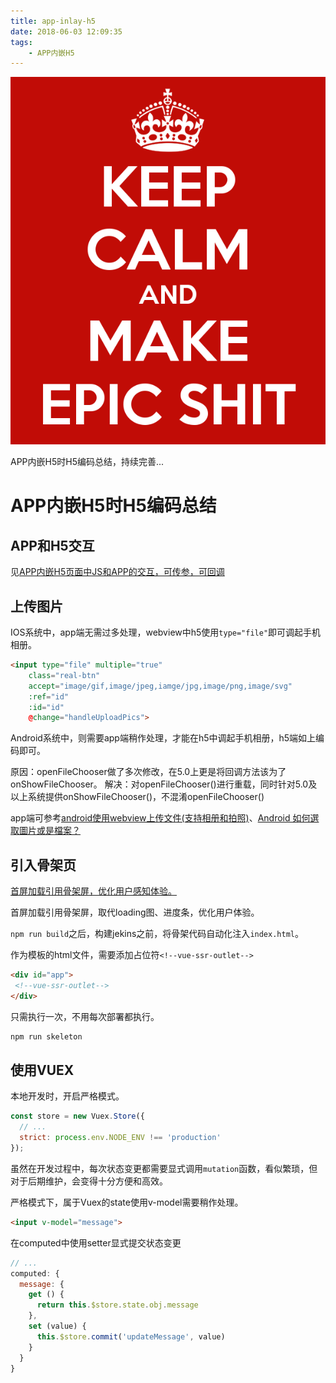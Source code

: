 ```yaml
---
title: app-inlay-h5
date: 2018-06-03 12:09:35
tags:
    - APP内嵌H5
---
```


![keep-calm-and-make-epic-shit](app-inlay-h5/keep-calm-and-make-epic-shit.jpg)

APP内嵌H5时H5编码总结，持续完善...

<!-- more -->

# APP内嵌H5时H5编码总结

## APP和H5交互

见[APP内嵌H5页面中JS和APP的交互，可传参，可回调](https://github.com/careteenL/JsAndAppInteraction)

## 上传图片

IOS系统中，app端无需过多处理，webview中h5使用`type="file"`即可调起手机相册。
```html
<input type="file" multiple="true"
    class="real-btn"
    accept="image/gif,image/jpeg,iamge/jpg,image/png,image/svg"
    :ref="id"
    :id="id"
    @change="handleUploadPics">
```
Android系统中，则需要app端稍作处理，才能在h5中调起手机相册，h5端如上编码即可。

原因：openFileChooser做了多次修改，在5.0上更是将回调方法该为了onShowFileChooser。
解决：对openFileChooser()进行重载，同时针对5.0及以上系统提供onShowFileChooser()，不混淆openFileChooser()

app端可参考[android使用webview上传文件(支持相册和拍照)](https://blog.csdn.net/woshinia/article/details/19030437)、[Android 如何選取圖片或是檔案？](https://magiclen.org/android-filechooser/)

## 引入骨架页

[首屏加载引用骨架屏，优化用户感知体验。](https://github.com/careteenL/vue-skeleton)

首屏加载引用骨架屏，取代loading图、进度条，优化用户体验。

`npm run build`之后，构建jekins之前，将骨架代码自动化注入`index.html`。

作为模板的html文件，需要添加占位符`<!--vue-ssr-outlet-->`

```html
<div id="app">
 <!--vue-ssr-outlet-->
</div>
```
只需执行一次，不用每次部署都执行。

```bash
npm run skeleton
```

## 使用VUEX

本地开发时，开启严格模式。
```js
const store = new Vuex.Store({
  // ...
  strict: process.env.NODE_ENV !== 'production'
});

```
虽然在开发过程中，每次状态变更都需要显式调用`mutation`函数，看似繁琐，但对于后期维护，会变得十分方便和高效。

严格模式下，属于Vuex的state使用v-model需要稍作处理。
```html
<input v-model="message">
```
在computed中使用setter显式提交状态变更
```js
// ...
computed: {
  message: {
    get () {
      return this.$store.state.obj.message
    },
    set (value) {
      this.$store.commit('updateMessage', value)
    }
  }
}
```
